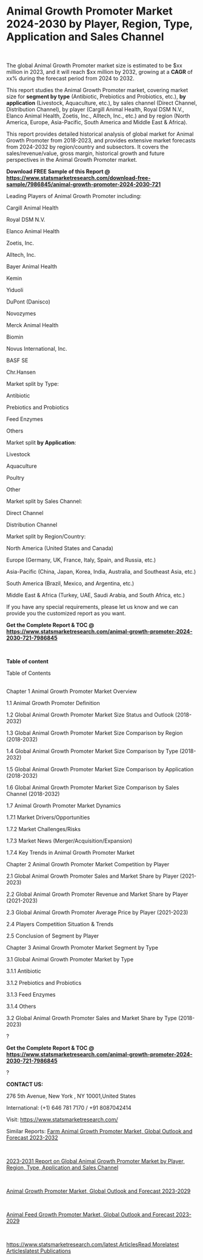<h1>Animal Growth Promoter Market 2024-2030 by Player, Region, Type, Application and Sales Channel</h1><br/><p>The global Animal Growth Promoter market size is estimated to be $xx million in 2023, and it will reach $xx million by 2032, growing at a <strong>CAGR</strong> of xx% during the forecast period from 2024 to 2032.</p>
 
 
 
 <p>This report studies the Animal Growth Promoter market, covering market size for <strong>segment by type</strong> (Antibiotic, Prebiotics and Probiotics, etc.), <strong>by application</strong> (Livestock, Aquaculture, etc.), by sales channel (Direct Channel, Distribution Channel), by player (Cargill Animal Health, Royal DSM N.V., Elanco Animal Health, Zoetis, Inc., Alltech, Inc., etc.) and by region (North America, Europe, Asia-Pacific, South America and Middle East & Africa).</p>
 
 
 
 <p>This report provides detailed historical analysis of global market for Animal Growth Promoter from 2018-2023, and provides extensive market forecasts from 2024-2032 by region/country and subsectors. It covers the sales/revenue/value, gross margin, historical growth and future perspectives in the Animal Growth Promoter market.</p>
 
 
 
 <p><strong>Download FREE Sample of this Report @ <a href="https://www.statsmarketresearch.com/download-free-sample/7986845/animal-growth-promoter-2024-2030-721">https://www.statsmarketresearch.com/download-free-sample/7986845/animal-growth-promoter-2024-2030-721</a></strong></p>
 
 
 
 <p>Leading Players of Animal Growth Promoter including:</p>
 
 
 
 <p>Cargill Animal Health</p>
 
 
 
 <p>Royal DSM N.V.</p>
 
 
 
 <p>Elanco Animal Health</p>
 
 
 
 <p>Zoetis, Inc.</p>
 
 
 
 <p>Alltech, Inc.</p>
 
 
 
 <p>Bayer Animal Health</p>
 
 
 
 <p>Kemin</p>
 
 
 
 <p>Yiduoli</p>
 
 
 
 <p>DuPont (Danisco)</p>
 
 
 
 <p>Novozymes</p>
 
 
 
 <p>Merck Animal Health</p>
 
 
 
 <p>Biomin</p>
 
 
 
 <p>Novus International, Inc.</p>
 
 
 
 <p>BASF SE</p>
 
 
 
 <p>Chr.Hansen</p>
 
 
 
 <p>Market split by Type:</p>
 
 
 
 <p>Antibiotic</p>
 
 
 
 <p>Prebiotics and Probiotics</p>
 
 
 
 <p>Feed Enzymes</p>
 
 
 
 <p>Others</p>
 
 
 
 <p>Market split <strong>by Application</strong>:</p>
 
 
 
 <p>Livestock</p>
 
 
 
 <p>Aquaculture</p>
 
 
 
 <p>Poultry</p>
 
 
 
 <p>Other</p>
 
 
 
 <p>Market split by Sales Channel:</p>
 
 
 
 <p>Direct Channel</p>
 
 
 
 <p>Distribution Channel</p>
 
 
 
 <p>Market split by Region/Country:</p>
 
 
 
 <p>North America (United States and Canada)</p>
 
 
 
 <p>Europe (Germany, UK, France, Italy, Spain, and Russia, etc.)</p>
 
 
 
 <p>Asia-Pacific (China, Japan, Korea, India, Australia, and Southeast Asia, etc.)</p>
 
 
 
 <p>South America (Brazil, Mexico, and Argentina, etc.)</p>
 
 
 
 <p>Middle East & Africa (Turkey, UAE, Saudi Arabia, and South Africa, etc.)</p>
 
 
 
 <p>If you have any special requirements, please let us know and we can provide you the customized report as you want.</p>
 
 
 
 <div><b>Get the Complete Report & TOC @ <a href="https://www.statsmarketresearch.com/animal-growth-promoter-2024-2030-721-7986845">https://www.statsmarketresearch.com/animal-growth-promoter-2024-2030-721-7986845</a></b></div>
 
 
 
 <p><br />
 
 <b>Table of content</b></p>
 
 
 
 <p>Table of Contents<br />
 
 <br />
 
 Chapter 1 Animal Growth Promoter Market Overview<br />
 
 1.1 Animal Growth Promoter Definition<br />
 
 1.2 Global Animal Growth Promoter Market Size Status and Outlook (2018-2032)<br />
 
 1.3 Global Animal Growth Promoter Market Size Comparison by Region (2018-2032)<br />
 
 1.4 Global Animal Growth Promoter Market Size Comparison by Type (2018-2032)<br />
 
 1.5 Global Animal Growth Promoter Market Size Comparison by Application (2018-2032)<br />
 
 1.6 Global Animal Growth Promoter Market Size Comparison by Sales Channel (2018-2032)<br />
 
 1.7 Animal Growth Promoter Market Dynamics<br />
 
 1.7.1 Market Drivers/Opportunities<br />
 
 1.7.2 Market Challenges/Risks<br />
 
 1.7.3 Market News (Merger/Acquisition/Expansion)<br />
 
 1.7.4 Key Trends in Animal Growth Promoter Market<br />
 
 Chapter 2 Animal Growth Promoter Market Competition by Player<br />
 
 2.1 Global Animal Growth Promoter Sales and Market Share by Player (2021-2023)<br />
 
 2.2 Global Animal Growth Promoter Revenue and Market Share by Player (2021-2023)<br />
 
 2.3 Global Animal Growth Promoter Average Price by Player (2021-2023)<br />
 
 2.4 Players Competition Situation & Trends<br />
 
 2.5 Conclusion of Segment by Player<br />
 
 Chapter 3 Animal Growth Promoter Market Segment by Type<br />
 
 3.1 Global Animal Growth Promoter Market by Type<br />
 
 3.1.1 Antibiotic<br />
 
 3.1.2 Prebiotics and Probiotics<br />
 
 3.1.3 Feed Enzymes<br />
 
 3.1.4 Others<br />
 
 3.2 Global Animal Growth Promoter Sales and Market Share by Type (2018-2023)<br />
 
 ? </p>
 
 
 
 <div><b>Get the Complete Report & TOC @ <a href="https://www.statsmarketresearch.com/animal-growth-promoter-2024-2030-721-7986845">https://www.statsmarketresearch.com/animal-growth-promoter-2024-2030-721-7986845</a></b></div>
 
 
 
 <p>? </p>
 
 
 
 <p><b>CONTACT US:</b><br />
 
 276 5th Avenue, New York , NY 10001,United States<br />
 
 International: (+1) 646 781 7170 / +91 8087042414<br />
 
 Visit: <a href="https://www.statsmarketresearch.com/">https://www.statsmarketresearch.com/</a><br />
 
 Similar Reports: <a href="https://www.statsmarketresearch.com/animal-growth-promoter-2024-2030-721-7986845">Farm Animal Growth Promoter Market, Global Outlook and Forecast 2023-2032</a><br />
 
 <br />
 
 <a href="https://www.statsmarketresearch.com/animal-growth-promoter-2024-2030-721-7986845">2023-2031 Report on Global Animal Growth Promoter Market by Player, Region, Type, Application and Sales Channel</a><br />
 
 <br />
 
 <a href="https://www.statsmarketresearch.com/animal-growth-promoter-2024-2030-721-7986845">Animal Growth Promoter Market, Global Outlook and Forecast 2023-2029</a><br />
 
 <br />
 
 <a href="https://www.statsmarketresearch.com/animal-growth-promoter-2024-2030-721-7986845">Animal Feed Growth Promoter Market, Global Outlook and Forecast 2023-2029</a><br />
 
 <br />
 
 <a href="https://gyeongbokgung.com">https://www.statsmarketresearch.com/</a><a href="https://hallyeomaritime.com">latest Articles</a><a href="https://jingwansa.com">Read More</a><a href="https://nguoiviet.jp/">latest Articles</a><a href="https://www.intelmarketresearch.com/">latest Publications</a></p>